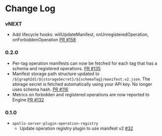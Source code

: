 # Change Log

### vNEXT

- Add lifecycle hooks: willUpdateManifest, onUnregisteredOperation, onForbiddenOperation [PR #158](https://github.com/apollographql/apollo-platform-commercial/pull/158)

### 0.2.0

- Per-tag operation manifests can now be fetched for each tag that has a schema and registered operations. [PR #135](https://github.com/apollographql/apollo-platform-commercial/pull/135)
- Manifest storage path structure updated to `/${graphId}/${storageSecret}/${schemaTag}/manifest.v2.json`. The storage secret is fetched automatically using your API key. No longer uses schema hash. [PR #116](https://github.com/apollographql/apollo-platform-commercial/pull/116)
- Metrics on forbidden and registered operations are now reported to Engine [PR #132](https://github.com/apollographql/apollo-platform-commercial/pull/132)

### 0.1.0

- `apollo-server-plugin-operation-registry`
  - Update operation registry plugin to use manifest v2 [#32](https://github.com/apollographql/apollo-platform-commercial/pull/32)
